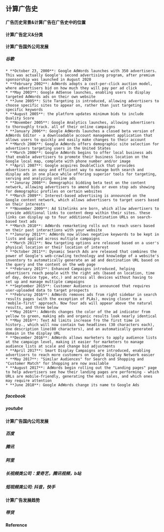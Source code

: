 ## 计算广告史



#### 广告历史背景&计算广告在广告史中的位置





#### 计算广告定义&分类

#### 计算广告国外公司发展 

##### 谷歌

	* **October 23, 2000**: Google AdWords launches with 350 advertisers. This was actually Google's second advertising program, after premium sponsorship was launched in August 2020
	* **February 2002**: AdWords adopts a cost-per-click auction model, where advertisers bid on how much they will pay per ad click
	* **May 2003**: Google AdSense launches, enabling users to display targeted AdWords ads on their own website
	* **June 2005**: Site Targeting is introduced, allowing advertisers to choose specific sites to appear on, rather than just targeting specific keywords 
	* **August 2005**: the platform updates minimum bids to include Quality Score
	* **November 2005**: Google Analytics launches, allowing advertisers to thoroughly track. all of their online campaigns
	* **January 2006**: Google AdWords launches a closed beta version of AdWords Editor - a downloadable account management application that allows users to quickly and easily make changes to their account
	* **March 2006**: Google AdWords offers demographic site selection for advertisers targeting users in the United States
	* **March 2006**: Google AdWords begins to offer local business ads that enable advertisers to promote their business location on the Google local map, complete with phone number and/or image
	* **April 2007**: Google acquires DoubleClick that provides advertisers an easy and efficient way to manage both search and display ads in one place while offering superior tools for targeting, serving and analyzing online ads
	* **Januray 2008**: Demographic bidding beta test on the content network, allowing advertisers to amend bids or even stop ads showing for demographic profiles on certain websites
	* **March 2009**: Interest-based advertising is announced on the Google content network, which allows advertisers to target users based on their interests
	* **November 2009**: Ad Sitelinks are born, which allow advertisers to provide additional links to content deep within their sites. these links can display up to four additional Destination URLs on search-based text ads 
	* **March 2010**: AdWords remarketing rolls out to reach users based on their past interactions with your website
	* **Januray 2011**: AdWords now allows negative keywords to be kept in lists and applied across multiple campaigns
	* **March 2011**: New targeting options are released based on a user's physical location or their location of interest
	* **October 2011**: Dynamic Search Ads are released that combines the power of Google's web-crawling technology and knowledge of a website's inventory to automatically generate an ad and destination URL based on the query and the content on the web page
	* **February 2013**: Enhanced Campaigns introduced, helping advertisers reach people with the right ads (based on location, time of day, device type, etc.) and across all devices without having to set up and manage multiple campaigns
	* **September 2015**: Customer Audience is announced that requires user-uploaded data to target prospects
	* **Februray 2016**: AdWords removes ads from right sidebar in search results pages (with the exception of PLAs), moving closer to a 'mobile-first' approach. Now four ads will appear above the natural results, and three below
	* **May 2016**: AdWords changes the color of the ad indicator from yellow to green, making ads and organic results look nearly identical
	* **May 2016**: Text Ad limits increase fro the first time in history., which will now contain two headlines (30 characters each), one description line(80 characters), and an automatically generated domain in the display URL
	* **December 2016**: AdWords allows marketers to apply audience lists at the campaign level, making it easier for marketers to manage audience lists at scale and change bid adjustments
	* **April 2017**: Smart Display Campaigns are introduced, enabling advertisers to reach more customers on Google Display Network easier
	* **May 2017**: "Similar Audiences" for Search and Shopping and "Customer Match" for Shopping are now available
	* **August 2017**: AdWords begin rolling out the "Landing pages" page to help advertisers see how their landing pages are performing - which URLs are mobile-friendly, generating the most sales, and which ones may require attention
	* **June 2018**: Google AdWords change its name to Google Ads

##### facebook

##### youtube

#### 计算广告国内公司发展

##### 百度

##### 腾讯

##### 阿里

##### 长视频类公司：爱奇艺，腾讯视频，b站

##### 短视频类公司: 抖音，快手

#### 计算广告发展趋势

##### 带货





#### Reference

